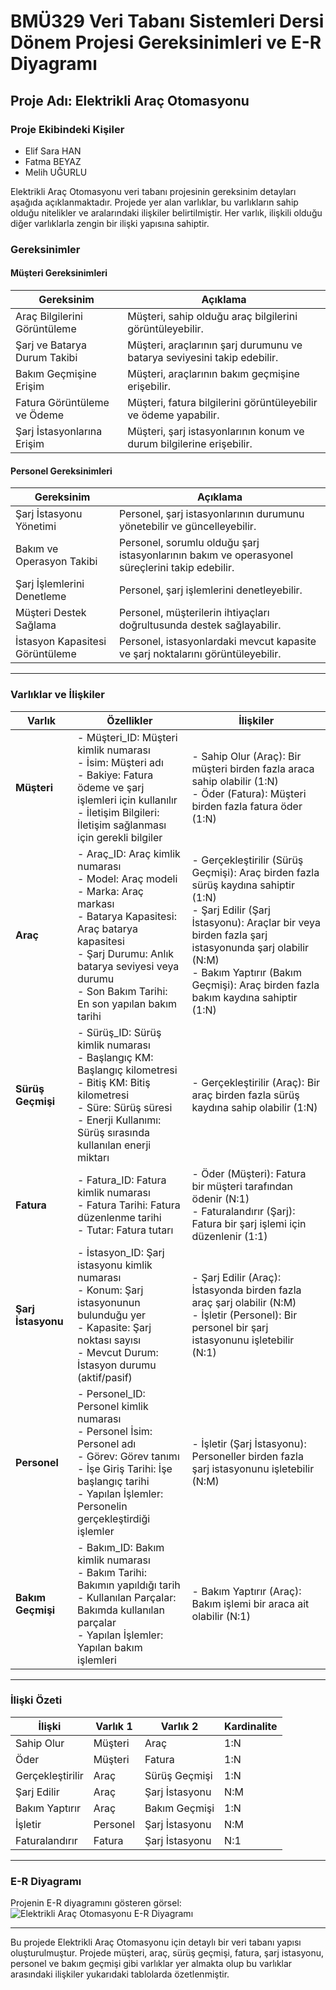 # BMÜ329 Veri Tabanı Sistemleri Dersi Dönem Projesi Gereksinimleri ve E-R Diyagramı

## Proje Adı: Elektrikli Araç Otomasyonu

### Proje Ekibindeki Kişiler
- Elif Sara HAN
- Fatma BEYAZ
- Melih UĞURLU

Elektrikli Araç Otomasyonu veri tabanı projesinin gereksinim detayları aşağıda açıklanmaktadır. Projede yer alan varlıklar, bu varlıkların sahip olduğu nitelikler ve aralarındaki ilişkiler belirtilmiştir. Her varlık, ilişkili olduğu diğer varlıklarla zengin bir ilişki yapısına sahiptir.

### Gereksinimler

#### Müşteri Gereksinimleri

| Gereksinim                       | Açıklama                                                                            |
|----------------------------------|--------------------------------------------------------------------------------------|
| Araç Bilgilerini Görüntüleme     | Müşteri, sahip olduğu araç bilgilerini görüntüleyebilir.                             |
| Şarj ve Batarya Durum Takibi     | Müşteri, araçlarının şarj durumunu ve batarya seviyesini takip edebilir.             |
| Bakım Geçmişine Erişim           | Müşteri, araçlarının bakım geçmişine erişebilir.                                     |
| Fatura Görüntüleme ve Ödeme      | Müşteri, fatura bilgilerini görüntüleyebilir ve ödeme yapabilir.                     |
| Şarj İstasyonlarına Erişim       | Müşteri, şarj istasyonlarının konum ve durum bilgilerine erişebilir.                 |

#### Personel Gereksinimleri

| Gereksinim                       | Açıklama                                                                            |
|----------------------------------|--------------------------------------------------------------------------------------|
| Şarj İstasyonu Yönetimi          | Personel, şarj istasyonlarının durumunu yönetebilir ve güncelleyebilir.              |
| Bakım ve Operasyon Takibi        | Personel, sorumlu olduğu şarj istasyonlarının bakım ve operasyonel süreçlerini takip edebilir. |
| Şarj İşlemlerini Denetleme       | Personel, şarj işlemlerini denetleyebilir.                                           |
| Müşteri Destek Sağlama           | Personel, müşterilerin ihtiyaçları doğrultusunda destek sağlayabilir.                |
| İstasyon Kapasitesi Görüntüleme  | Personel, istasyonlardaki mevcut kapasite ve şarj noktalarını görüntüleyebilir.      |





---

### Varlıklar ve İlişkiler

| Varlık | Özellikler | İlişkiler |
|--------|------------|-----------|
| **Müşteri** | - Müşteri_ID: Müşteri kimlik numarası <br> - İsim: Müşteri adı <br> - Bakiye: Fatura ödeme ve şarj işlemleri için kullanılır <br> - İletişim Bilgileri: İletişim sağlanması için gerekli bilgiler | - Sahip Olur (Araç): Bir müşteri birden fazla araca sahip olabilir (1:N) <br> - Öder (Fatura): Müşteri birden fazla fatura öder (1:N) |
| **Araç** | - Araç_ID: Araç kimlik numarası <br> - Model: Araç modeli <br> - Marka: Araç markası <br> - Batarya Kapasitesi: Araç batarya kapasitesi <br> - Şarj Durumu: Anlık batarya seviyesi veya durumu <br> - Son Bakım Tarihi: En son yapılan bakım tarihi | - Gerçekleştirilir (Sürüş Geçmişi): Araç birden fazla sürüş kaydına sahiptir (1:N) <br> - Şarj Edilir (Şarj İstasyonu): Araçlar bir veya birden fazla şarj istasyonunda şarj olabilir (N:M) <br> - Bakım Yaptırır (Bakım Geçmişi): Araç birden fazla bakım kaydına sahiptir (1:N) |
| **Sürüş Geçmişi** | - Sürüş_ID: Sürüş kimlik numarası <br> - Başlangıç KM: Başlangıç kilometresi <br> - Bitiş KM: Bitiş kilometresi <br> - Süre: Sürüş süresi <br> - Enerji Kullanımı: Sürüş sırasında kullanılan enerji miktarı | - Gerçekleştirilir (Araç): Bir araç birden fazla sürüş kaydına sahip olabilir (1:N) |
| **Fatura** | - Fatura_ID: Fatura kimlik numarası <br> - Fatura Tarihi: Fatura düzenlenme tarihi <br> - Tutar: Fatura tutarı | - Öder (Müşteri): Fatura bir müşteri tarafından ödenir (N:1) <br> - Faturalandırır (Şarj): Fatura bir şarj işlemi için düzenlenir (1:1) |
| **Şarj İstasyonu** | - İstasyon_ID: Şarj istasyonu kimlik numarası <br> - Konum: Şarj istasyonunun bulunduğu yer <br> - Kapasite: Şarj noktası sayısı <br> - Mevcut Durum: İstasyon durumu (aktif/pasif) | - Şarj Edilir (Araç): İstasyonda birden fazla araç şarj olabilir (N:M) <br> - İşletir (Personel): Bir personel bir şarj istasyonunu işletebilir (N:1) |
| **Personel** | - Personel_ID: Personel kimlik numarası <br> - Personel İsim: Personel adı <br> - Görev: Görev tanımı <br> - İşe Giriş Tarihi: İşe başlangıç tarihi <br> - Yapılan İşlemler: Personelin gerçekleştirdiği işlemler | - İşletir (Şarj İstasyonu): Personeller birden fazla şarj istasyonunu işletebilir (N:M) |
| **Bakım Geçmişi** | - Bakım_ID: Bakım kimlik numarası <br> - Bakım Tarihi: Bakımın yapıldığı tarih <br> - Kullanılan Parçalar: Bakımda kullanılan parçalar <br> - Yapılan İşlemler: Yapılan bakım işlemleri | - Bakım Yaptırır (Araç): Bakım işlemi bir araca ait olabilir (N:1) |

---

### İlişki Özeti

| İlişki | Varlık 1 | Varlık 2 | Kardinalite |
|--------|----------|----------|-------------|
| Sahip Olur | Müşteri | Araç | 1:N |
| Öder | Müşteri | Fatura | 1:N |
| Gerçekleştirilir | Araç | Sürüş Geçmişi | 1:N |
| Şarj Edilir | Araç | Şarj İstasyonu | N:M |
| Bakım Yaptırır | Araç | Bakım Geçmişi | 1:N |
| İşletir | Personel | Şarj İstasyonu | N:M |
| Faturalandırır | Fatura | Şarj İstasyonu | N:1 |

---

### E-R Diyagramı

Projenin E-R diyagramını gösteren görsel:
![Elektrikli Araç Otomasyonu E-R Diyagramı](https://github.com/user-attachments/assets/c5fd663e-77fe-4318-9e88-63befd0b7f4f)


---

Bu projede Elektrikli Araç Otomasyonu için detaylı bir veri tabanı yapısı oluşturulmuştur. Projede müşteri, araç, sürüş geçmişi, fatura, şarj istasyonu, personel ve bakım geçmişi gibi varlıklar yer almakta olup bu varlıklar arasındaki ilişkiler yukarıdaki tablolarda özetlenmiştir.

